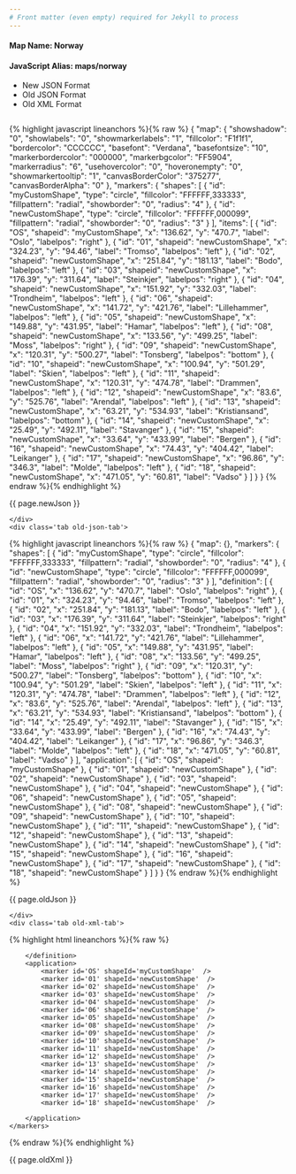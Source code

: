 ```yaml
---
# Front matter (even empty) required for Jekyll to process
---
```


#### Map Name: Norway

#### JavaScript Alias: maps/norway


<ul class='code-tabs'>
    <li class='active'>
        <a data-toggle='new-json'>New JSON Format</a>
    </li>
    <li>
        <a data-toggle='old-json'>Old JSON Format</a>
    </li>
    <li>
        <a data-toggle='old-xml'>Old XML Format</a>
    </li>
</ul>
<div class='tab-content'>
    <pre class='plain-code'></pre>
    <div class='tab new-json-tab active'>
{% highlight javascript lineanchors %}{% raw %}
{
    "map": {
        "showshadow": "0",
        "showlabels": "0",
        "showmarkerlabels": "1",
        "fillcolor": "F1f1f1",
        "bordercolor": "CCCCCC",
        "basefont": "Verdana",
        "basefontsize": "10",
        "markerbordercolor": "000000",
        "markerbgcolor": "FF5904",
        "markerradius": "6",
        "usehovercolor": "0",
        "hoveronempty": "0",
        "showmarkertooltip": "1",
        "canvasBorderColor": "375277",
        "canvasBorderAlpha": "0"
    },
    "markers": {
        "shapes": [
            {
                "id": "myCustomShape",
                "type": "circle",
                "fillcolor": "FFFFFF,333333",
                "fillpattern": "radial",
                "showborder": "0",
                "radius": "4"
            },
            {
                "id": "newCustomShape",
                "type": "circle",
                "fillcolor": "FFFFFF,000099",
                "fillpattern": "radial",
                "showborder": "0",
                "radius": "3"
            }
        ],
        "items": [
            {
                "id": "OS",
                "shapeid": "myCustomShape",
                "x": "136.62",
                "y": "470.7",
                "label": "Oslo",
                "labelpos": "right"
            },
            {
                "id": "01",
                "shapeid": "newCustomShape",
                "x": "324.23",
                "y": "94.46",
                "label": "Tromso",
                "labelpos": "left"
            },
            {
                "id": "02",
                "shapeid": "newCustomShape",
                "x": "251.84",
                "y": "181.13",
                "label": "Bodo",
                "labelpos": "left"
            },
            {
                "id": "03",
                "shapeid": "newCustomShape",
                "x": "176.39",
                "y": "311.64",
                "label": "Steinkjer",
                "labelpos": "right"
            },
            {
                "id": "04",
                "shapeid": "newCustomShape",
                "x": "151.92",
                "y": "332.03",
                "label": "Trondheim",
                "labelpos": "left"
            },
            {
                "id": "06",
                "shapeid": "newCustomShape",
                "x": "141.72",
                "y": "421.76",
                "label": "Lillehammer",
                "labelpos": "left"
            },
            {
                "id": "05",
                "shapeid": "newCustomShape",
                "x": "149.88",
                "y": "431.95",
                "label": "Hamar",
                "labelpos": "left"
            },
            {
                "id": "08",
                "shapeid": "newCustomShape",
                "x": "133.56",
                "y": "499.25",
                "label": "Moss",
                "labelpos": "right"
            },
            {
                "id": "09",
                "shapeid": "newCustomShape",
                "x": "120.31",
                "y": "500.27",
                "label": "Tonsberg",
                "labelpos": "bottom"
            },
            {
                "id": "10",
                "shapeid": "newCustomShape",
                "x": "100.94",
                "y": "501.29",
                "label": "Skien",
                "labelpos": "left"
            },
            {
                "id": "11",
                "shapeid": "newCustomShape",
                "x": "120.31",
                "y": "474.78",
                "label": "Drammen",
                "labelpos": "left"
            },
            {
                "id": "12",
                "shapeid": "newCustomShape",
                "x": "83.6",
                "y": "525.76",
                "label": "Arendal",
                "labelpos": "left"
            },
            {
                "id": "13",
                "shapeid": "newCustomShape",
                "x": "63.21",
                "y": "534.93",
                "label": "Kristiansand",
                "labelpos": "bottom"
            },
            {
                "id": "14",
                "shapeid": "newCustomShape",
                "x": "25.49",
                "y": "492.11",
                "label": "Stavanger"
            },
            {
                "id": "15",
                "shapeid": "newCustomShape",
                "x": "33.64",
                "y": "433.99",
                "label": "Bergen"
            },
            {
                "id": "16",
                "shapeid": "newCustomShape",
                "x": "74.43",
                "y": "404.42",
                "label": "Leikanger"
            },
            {
                "id": "17",
                "shapeid": "newCustomShape",
                "x": "96.86",
                "y": "346.3",
                "label": "Molde",
                "labelpos": "left"
            },
            {
                "id": "18",
                "shapeid": "newCustomShape",
                "x": "471.05",
                "y": "60.81",
                "label": "Vadso"
            }
        ]
    }
}
{% endraw %}{% endhighlight %}


<p class='text-success'>{{ page.newJson }}</p>

    </div>
    <div class='tab old-json-tab'>
{% highlight javascript lineanchors %}{% raw %}
{
    "map": {},
    "markers": {
        "shapes": [
            {
                "id": "myCustomShape",
                "type": "circle",
                "fillcolor": "FFFFFF,333333",
                "fillpattern": "radial",
                "showborder": "0",
                "radius": "4"
            },
            {
                "id": "newCustomShape",
                "type": "circle",
                "fillcolor": "FFFFFF,000099",
                "fillpattern": "radial",
                "showborder": "0",
                "radius": "3"
            }
        ],
        "definition": [
            {
                "id": "OS",
                "x": "136.62",
                "y": "470.7",
                "label": "Oslo",
                "labelpos": "right"
            },
            {
                "id": "01",
                "x": "324.23",
                "y": "94.46",
                "label": "Tromso",
                "labelpos": "left"
            },
            {
                "id": "02",
                "x": "251.84",
                "y": "181.13",
                "label": "Bodo",
                "labelpos": "left"
            },
            {
                "id": "03",
                "x": "176.39",
                "y": "311.64",
                "label": "Steinkjer",
                "labelpos": "right"
            },
            {
                "id": "04",
                "x": "151.92",
                "y": "332.03",
                "label": "Trondheim",
                "labelpos": "left"
            },
            {
                "id": "06",
                "x": "141.72",
                "y": "421.76",
                "label": "Lillehammer",
                "labelpos": "left"
            },
            {
                "id": "05",
                "x": "149.88",
                "y": "431.95",
                "label": "Hamar",
                "labelpos": "left"
            },
            {
                "id": "08",
                "x": "133.56",
                "y": "499.25",
                "label": "Moss",
                "labelpos": "right"
            },
            {
                "id": "09",
                "x": "120.31",
                "y": "500.27",
                "label": "Tonsberg",
                "labelpos": "bottom"
            },
            {
                "id": "10",
                "x": "100.94",
                "y": "501.29",
                "label": "Skien",
                "labelpos": "left"
            },
            {
                "id": "11",
                "x": "120.31",
                "y": "474.78",
                "label": "Drammen",
                "labelpos": "left"
            },
            {
                "id": "12",
                "x": "83.6",
                "y": "525.76",
                "label": "Arendal",
                "labelpos": "left"
            },
            {
                "id": "13",
                "x": "63.21",
                "y": "534.93",
                "label": "Kristiansand",
                "labelpos": "bottom"
            },
            {
                "id": "14",
                "x": "25.49",
                "y": "492.11",
                "label": "Stavanger"
            },
            {
                "id": "15",
                "x": "33.64",
                "y": "433.99",
                "label": "Bergen"
            },
            {
                "id": "16",
                "x": "74.43",
                "y": "404.42",
                "label": "Leikanger"
            },
            {
                "id": "17",
                "x": "96.86",
                "y": "346.3",
                "label": "Molde",
                "labelpos": "left"
            },
            {
                "id": "18",
                "x": "471.05",
                "y": "60.81",
                "label": "Vadso"
            }
        ],
        "application": [
            {
                "id": "OS",
                "shapeid": "myCustomShape"
            },
            {
                "id": "01",
                "shapeid": "newCustomShape"
            },
            {
                "id": "02",
                "shapeid": "newCustomShape"
            },
            {
                "id": "03",
                "shapeid": "newCustomShape"
            },
            {
                "id": "04",
                "shapeid": "newCustomShape"
            },
            {
                "id": "06",
                "shapeid": "newCustomShape"
            },
            {
                "id": "05",
                "shapeid": "newCustomShape"
            },
            {
                "id": "08",
                "shapeid": "newCustomShape"
            },
            {
                "id": "09",
                "shapeid": "newCustomShape"
            },
            {
                "id": "10",
                "shapeid": "newCustomShape"
            },
            {
                "id": "11",
                "shapeid": "newCustomShape"
            },
            {
                "id": "12",
                "shapeid": "newCustomShape"
            },
            {
                "id": "13",
                "shapeid": "newCustomShape"
            },
            {
                "id": "14",
                "shapeid": "newCustomShape"
            },
            {
                "id": "15",
                "shapeid": "newCustomShape"
            },
            {
                "id": "16",
                "shapeid": "newCustomShape"
            },
            {
                "id": "17",
                "shapeid": "newCustomShape"
            },
            {
                "id": "18",
                "shapeid": "newCustomShape"
            }
        ]
    }
}
{% endraw %}{% endhighlight %}


<p class='text-success'>{{ page.oldJson }}</p>

    </div>
    <div class='tab old-xml-tab'>
{% highlight html lineanchors %}{% raw %}
<map>
	<markers>
	   <shapes>
	        <shape id='myCustomShape' type='circle' fillColor='FFFFFF,333333' fillPattern='radial' showBorder='0' radius='4'/>
			<shape id='newCustomShape' type='circle' fillColor='FFFFFF,000099' fillPattern='radial' showBorder='0' radius='3'/>
		</shapes>
		<definition>
			<marker id='OS' x='136.62' y='470.7' label='Oslo' labelPos='right'  />
			<marker id='01' x='324.23' y='94.46' label='Tromso' labelPos='left'  />
			<marker id='02' x='251.84' y='181.13' label='Bodo' labelPos='left'  />
			<marker id='03' x='176.39' y='311.64' label='Steinkjer' labelPos='right'  />
			<marker id='04' x='151.92' y='332.03' label='Trondheim' labelPos='left'  />
			<marker id='06' x='141.72' y='421.76' label='Lillehammer' labelPos='left'  />
			<marker id='05' x='149.88' y='431.95' label='Hamar' labelPos='left'  />
	        <marker id='08' x='133.56' y='499.25' label='Moss' labelPos='right'  />
			<marker id='09' x='120.31' y='500.27' label='Tonsberg' labelPos='bottom'  />
			<marker id='10' x='100.94' y='501.29' label='Skien' labelPos='left'  />
			<marker id='11' x='120.31' y='474.78' label='Drammen' labelPos='left' />
			<marker id='12' x='83.6' y='525.76' label='Arendal' labelPos='left'  />
			<marker id='13' x='63.21' y='534.93' label='Kristiansand' labelPos='bottom'  />
			<marker id='14' x='25.49' y='492.11' label='Stavanger'  />
			<marker id='15' x='33.64' y='433.99' label='Bergen'  />
			<marker id='16' x='74.43' y='404.42' label='Leikanger'  />
			<marker id='17' x='96.86' y='346.3' label='Molde' labelPos='left'  />
			<marker id='18' x='471.05' y='60.81' label='Vadso'  />

		</definition>
		<application>
			<marker id='OS' shapeId='myCustomShape'  />
			<marker id='01' shapeId='newCustomShape'  />
			<marker id='02' shapeId='newCustomShape'  />
			<marker id='03' shapeId='newCustomShape'  />
			<marker id='04' shapeId='newCustomShape'  />
			<marker id='06' shapeId='newCustomShape'  />
			<marker id='05' shapeId='newCustomShape'  />
			<marker id='08' shapeId='newCustomShape'  />
			<marker id='09' shapeId='newCustomShape'  />
			<marker id='10' shapeId='newCustomShape'  />
			<marker id='11' shapeId='newCustomShape'  />
			<marker id='12' shapeId='newCustomShape'  />
			<marker id='13' shapeId='newCustomShape'  />
			<marker id='14' shapeId='newCustomShape'  />
			<marker id='15' shapeId='newCustomShape'  />
			<marker id='16' shapeId='newCustomShape'  />
			<marker id='17' shapeId='newCustomShape'  />
			<marker id='18' shapeId='newCustomShape'  />

		</application>
	</markers>

</map>
{% endraw %}{% endhighlight %}

<p class='text-success'>{{ page.oldXml }}</p>

</div>
</div>
